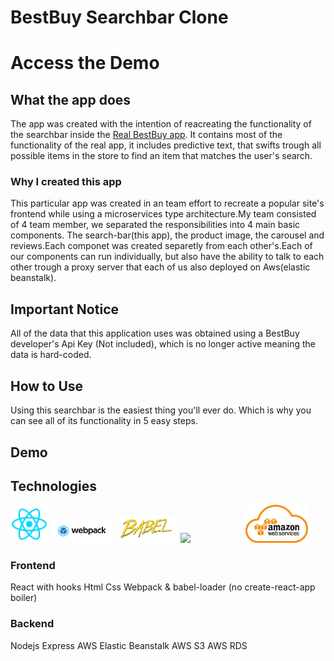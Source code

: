 # BestBuy Searchbar Clone
<h1>Access the Demo</h1>

<!-- Click here to acess the demo ==> https://richigro.github.io/Fake-User-Generator/ -->

<h2>What the app does</h2>

The app was created with the intention of reacreating the functionality of the searchbar inside the <a href="https://www.bestbuy.com/">Real BestBuy app</a>. It contains most of the functionality of the real app, it includes predictive text, that swifts trough all possible items in the store to find an item that matches the user's search.

<h3>Why I created this app</h3>

This particular app was created in an team effort to recreate a popular site's frontend while using a microservices type architecture.My team consisted of 4 team member, we separated the responsibilities into 4 main basic components. The search-bar(this app), the product image, the carousel and reviews.Each componet was created separetly from each other's.Each of our components can run individually, but also have the ability to talk to each other trough a proxy server that each of us also deployed on Aws(elastic beanstalk).

<h2>Important Notice</h2>

All of the data that this application uses was obtained using a BestBuy developer's Api Key (Not included), which is no longer active meaning the data is hard-coded.

<h2> How to Use </h2>

Using this searchbar is the easiest thing you'll ever do. Which is why you can see all of its functionality in 5 easy steps.

<h2>Demo</h2>

<h2>Technologies</h2>
  <img src="demo/React.webp" width="60" height="auto" style="display: inline-block; margin: 0 auto;">
  <img src="demo/webpack.png" width="100" height="auto" style="display: inline-block; margin: 0 auto;">
  <img src="demo/babel.png" width="100" height="auto" style="display: inline-block; margin: 0 auto;">
  <img src="demo/node.png" width="100" height="auto" style="display: inline-block; margin: 0 auto;">
  <img src="demo/aws.png" width="100" height="auto" style="display: inline-block; margin: 0 auto;">
  
  <h3>Frontend</h3>
    React with hooks
    Html
    Css
    Webpack & babel-loader (no create-react-app boiler)
  <h3>Backend</h3>
  Nodejs
  Express
  AWS Elastic Beanstalk
  AWS S3
  AWS RDS
